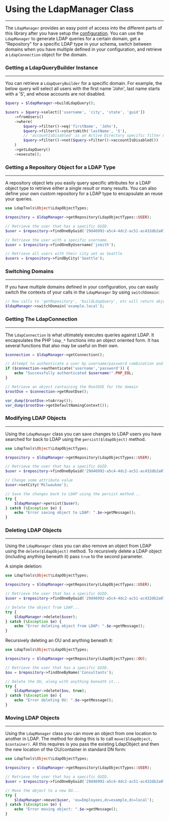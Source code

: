 # Using the LdapManager Class
-----------------------------

The `LdapManager` provides an easy point of access into the different parts of this library after you have setup the
[configuration](../reference/Main-Configuration.md). You can use the `LdapManager` to generate LDAP queries for a
certain domain, get a "Repository" for a specific LDAP type in your schema, switch between domains when you have 
multiple defined in your configuration, and retrieve a `LdapConnection` object for the domain.

### Getting a LdapQueryBuilder Instance
---------------------------------------

You can retrieve a `LdapQueryBuilder` for a specific domain. For example, the below query will select all users with 
the first name 'John', last name starts with a 'S', and whose accounts are not disabled.

```php
$query = $ldapManager->buildLdapQuery();

$users = $query->select(['username', 'city', 'state', 'guid'])
    ->fromUsers()
    ->where(
        $query->filter()->eq('firstName', 'John'),
        $query->filter()->startsWith('lastName', 'S'),
        // 'accountIsDisabled' is an Active Directory specific filter method. Negate a statement using 'not'.
        $query->filter()->not($query->filter()->accountIsDisabled())
    )
    ->getLdapQuery()
    ->execute();
```

### Getting a Repository Object for a LDAP Type
-----------------------------------------------

A repository object lets you easily query specific attributes for a LDAP object type to retrieve either a single result
or many results. You can also define your own custom repository for a LDAP type to encapsulate an reuse your queries.
 
```php
use LdapTools\Object\LdapObjectTypes;

$repository = $ldapManager->getRepository(LdapObjectTypes::USER);

// Retrieve the user that has a specific GUID.
$user = $repository->findOneByGuid('29d46992-a5c4-4dc2-ac51-ac432db2a078');

// Retrieve the user with a specific username.
$user = $repository->findOneByUsername('jsmith');

// Retrieve all users with their city set as Seattle
$users = $repository->findByCity('Seattle');
```

### Switching Domains
---------------------

If you have multiple domains defined in your configuration, you can easily switch the contexts of your calls in the
`LdapManager` by using `switchDomain`:

```php
// Now calls to 'getRepository', 'buildLdapQuery', etc will return objects that execute in the context of this domain.
$ldapManager->switchDomain('example.local');
```

### Getting The LdapConnection
------------------------------

The `LdapConnection` is what ultimately executes queries against LDAP. It encapsulates the PHP `ldap_*` functions into
an object oriented form. It has several functions that also may be useful on their own.
 
```php
$connection = $ldapManager->getConnection();

// Attempt to authenticate a user by username/password combination and get the result as a bool
if ($connection->authenticate('username','password')) {
    echo "Successfully authenticated $username!".PHP_EOL;
}

// Retrieve an object containing the RootDSE for the domain
$rootDse = $connection->getRootDse();

var_dump($rootDse->toArray());
var_dump($rootDse->getDefaultNamingContext());
```

### Modifying LDAP Objects
--------------------------

Using the `LdapManager` class you can save changes to LDAP users you have searched for back to LDAP using the
`persist($ldapObject)` method.

```php
use LdapTools\Object\LdapObjectTypes;

$repository = $ldapManager->getRepository(LdapObjectTypes::USER);

// Retrieve the user that has a specific GUID.
$user = $repository->findOneByGuid('29d46992-a5c4-4dc2-ac51-ac432db2a078');

// Change some attribute value
$user->setCity('Milwaukee');

// Save the changes back to LDAP using the persist method...
try {
    $ldapManager->persist($user);
} catch (\Exception $e) {
    echo "Error saving object to LDAP: ".$e->getMessage();
}
```

### Deleting LDAP Objects
--------------------------

Using the `LdapManager` class you can also remove an object from LDAP using the `delete($ldapObject)` method. To 
recursively delete a LDAP object (including anything beneath it) pass `true` to the second parameter. 

A simple deletion:

```php
use LdapTools\Object\LdapObjectTypes;

$repository = $ldapManager->getRepository(LdapObjectTypes::USER);

// Retrieve the user that has a specific GUID.
$user = $repository->findOneByGuid('29d46992-a5c4-4dc2-ac51-ac432db2a078');

// Delete the object from LDAP...
try {
    $ldapManager->delete($user);
} catch (\Exception $e) {
    echo "Error deleting object from LDAP: ".$e->getMessage();
}
```

Recursively deleting an OU and anything beneath it:

```php
use LdapTools\Object\LdapObjectTypes;

$repository = $ldapManager->getRepository(LdapObjectTypes::OU);

// Retrieve the user that has a specific GUID.
$ou = $repository->findOneByName('Consultants');

// Delete the OU, along with anything beneath it...
try {
    $ldapManager->delete($ou, true);
} catch (\Exception $e) {
    echo "Error deleting OU: ".$e->getMessage();
}
```

### Moving LDAP Objects
-----------------------

Using the `LdapManager` class you can move an object from one location to another in LDAP. The method for doing this is 
to call `move($ldapObject, $container)`. All this requires is you pass the existing LdapObject and then the new location
of the OU/container in standard DN form:

```php
use LdapTools\Object\LdapObjectTypes;

$repository = $ldapManager->getRepository(LdapObjectTypes::USER);

// Retrieve the user that has a specific GUID.
$user = $repository->findOneByGuid('29d46992-a5c4-4dc2-ac51-ac432db2a078');

// Move the object to a new OU...
try {
    $ldapManager->move($user, 'ou=Employees,dc=example,dc=local');
} catch (\Exception $e) {
    echo "Error moving object: ".$e->getMessage();
}
```
